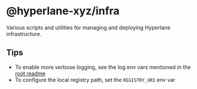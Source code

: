 # @hyperlane-xyz/infra

Various scripts and utilities for managing and deploying Hyperlane infrastructure.

## Tips

- To enable more verbose logging, see the log env vars mentioned in the [root readme](../../README.md)
- To configure the local registry path, set the `REGISTRY_URI` env var
